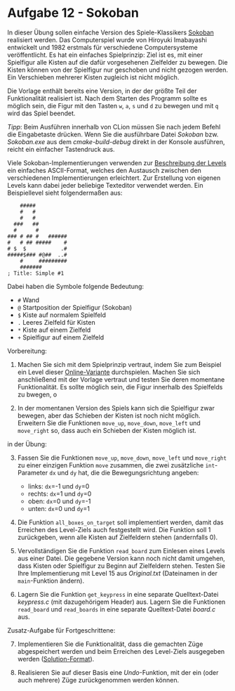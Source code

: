 # Aufgabe 12 - Sokoban

In dieser Übung sollen einfache Version des Spiele-Klassikers [Sokoban](https://de.wikipedia.org/wiki/Sokoban) realisiert werden. Das Computerspiel wurde von Hiroyuki Imabayashi entwickelt und 1982 erstmals für verschiedene Computersysteme veröffentlicht. Es hat ein einfaches Spielprinzip: Ziel ist es, mit einer Spielfigur alle Kisten auf die dafür vorgesehenen Zielfelder zu bewegen. Die Kisten können von der Spielfigur nur geschoben und nicht gezogen werden. Ein Verschieben mehrerer Kisten zugleich ist nicht möglich.

Die Vorlage enthält bereits eine Version, in der der größte Teil der Funktionalität realisiert ist. Nach dem Starten des Programm sollte es möglich sein, die Figur mit den Tasten `w`, `a`, `s` und `d` zu bewegen und mit `q` wird das Spiel beendet.

*Tipp*: Beim Ausführen innerhalb von CLion müssen Sie nach jedem Befehl die Eingabetaste drücken. Wenn Sie die ausführbare Datei *Sokoban* bzw. *Sokoban.exe* aus dem *cmake-build-debug* direkt in der Konsole ausführen, reicht ein einfacher Tastendruck aus.

Viele Sokoban-Implementierungen verwenden zur [Beschreibung der Levels](http://sokobano.de/wiki/index.php?title=Level_format) ein einfaches ASCII-Format, welches den Austausch zwischen den verschiedenen Implementierungen erleichtert. Zur Erstellung von eigenen Levels kann dabei jeder beliebige Texteditor verwendet werden. Ein Beispiellevel sieht folgendermaßen aus:

```
    #####
    #   #
    #   #
  ###   ##
  #      #
### # ## #   ######
#   # ## #####    #
# $  $           .#
#####$### #@##  ..#
    #     #########
    #######
; Title: Simple #1
```

Dabei haben die Symbole folgende Bedeutung:

- `#` Wand
- `@` Startposition der Spielfigur (Sokoban)
- `$` Kiste auf normalem Spielfeld
- `.` Leeres Zielfeld für Kisten
- `*` Kiste auf einem Zielfeld
- `+` Spielfigur auf einem Zielfeld


Vorbereitung:

1. Machen Sie sich mit dem Spielprinzip vertraut, indem Sie zum Beispiel ein Level dieser [Online-Variante](http://www.game-sokoban.com) durchspielen.  Machen Sie sich anschließend mit der Vorlage vertraut und testen Sie deren momentane Funktionalität. Es sollte möglich sein, die Figur innerhalb des Spielfelds zu bwegen, o

2. In der momentanen Version des Spiels kann sich die Spielfigur zwar bewegen, aber das Schieben der Kisten ist noch nicht möglich. Erweitern Sie die Funktionen `move_up`, `move_down`, `move_left` und `move_right` so, dass auch ein Schieben der Kisten möglich ist.

   
in der Übung:

3. Fassen Sie die Funktionen `move_up`, `move_down`, `move_left` und `move_right` zu einer einzigen Funktion `move` zusammen, die zwei zusätzliche `int`-Parameter `dx` und `dy` hat, die die Bewegungsrichtung angeben:

   - links: `dx`=-1 und `dy`=0
   - rechts: `dx`=1 und `dy`=0
   - oben: `dx`=0 und `dy`=-1
   - unten: `dx`=0 und `dy`=1
   
4. Die Funktion `all_boxes_on_target` soll implementiert werden, damit das Erreichen des Level-Ziels auch festgestellt wird. Die Funktion soll 1 zurückgeben, wenn alle Kisten auf Zielfeldern stehen (andernfalls 0).

5. Vervollständigen Sie die Funktion `read_board` zum Einlesen eines Levels aus einer Datei. Die gegebene Version kann noch nicht damit umgehen, dass Kisten oder Spielfigur zu Beginn auf Zielfeldern stehen. Testen Sie Ihre Implementierung mit Level 15 aus *Original.txt* (Dateinamen in der `main`-Funktion ändern). 

6. Lagern Sie die Funktion `get_keypress` in eine separate Quelltext-Datei *keypress.c* (mit dazugehörigem Header) aus. Lagern Sie die Funktionen `read_board` und `read_boards` in eine separate Quelltext-Datei *board.c* aus.

Zusatz-Aufgabe für Fortgeschrittene:

7. Implementieren Sie die Funktionalität, dass die gemachten Züge abgespeichert werden und beim Erreichen des Level-Ziels ausgegeben werden ([Solution-Format](http://sokobano.de/wiki/index.php?title=Solution_format)).

8. Realisieren Sie auf dieser Basis eine *Undo*-Funktion, mit der ein (oder auch mehrere) Züge zurückgenommen werden können.
